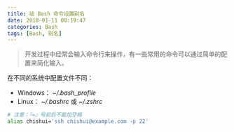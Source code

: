 ```yaml
---
title: 给 Bash 命令设置别名
date: 2018-01-11 00:19:47
categories: Bash
tags: [Bash, 别名]
---
```


> 开发过程中经常会输入命令行来操作，有一些常用的命令可以通过简单的配置来简化输入。

在不同的系统中配置文件不同：

- Windows： *~/.bash_profile*
- Linux： *~/.bashrc*  或 *~/.zshrc*

```bash
# 注意：『=』号前后不能加空格
alias chishui='ssh chishui@example.com -p 22'
```


